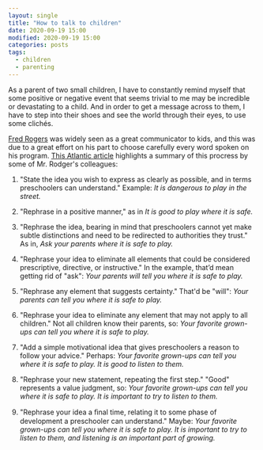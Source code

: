 ```yaml
---
layout: single
title: "How to talk to children"
date: 2020-09-19 15:00
modified: 2020-09-19 15:00
categories: posts
tags:
  - children
  - parenting
---
```


As a parent of two small children, I have to constantly remind myself
that some positive or negative event that seems trivial to me may be
incredible or devastating to a child. And in order to get a message
across to them, I have to step into their shoes and see the world
through their eyes, to use some clichés.

[Fred Rogers](https://en.wikipedia.org/wiki/Fred_Rogers)
was widely seen as a great communicator to kids, and this was due to a
great effort on his part to choose carefully every word spoken on his
program. [This Atlantic
article](https://www.theatlantic.com/family/archive/2018/06/mr-rogers-neighborhood-talking-to-kids/562352)
highlights a summary of this procress by some of Mr. Rodger's
colleagues:

1. "State the idea you wish to express as clearly as possible, and in
   terms preschoolers can understand."
   Example: _It is dangerous to play in the street._

2. "Rephrase in a positive manner," as in _It is good to play where it
   is safe._

3. "Rephrase the idea, bearing in mind that preschoolers cannot yet
   make subtle distinctions and need to be redirected to authorities they
   trust." As in, _Ask your parents where it is safe to play._

4. "Rephrase your idea to eliminate all elements that could be
   considered prescriptive, directive, or instructive." In the example,
   that’d mean getting rid of "ask": _Your parents will tell you where it
   is safe to play._

5. "Rephrase any element that suggests certainty." That'd be "will":
   _Your parents can tell you where it is safe to play._

6. "Rephrase your idea to eliminate any element that may not apply to
   all children." Not all children know their parents, so: _Your favorite
   grown-ups can tell you where it is safe to play._

7. "Add a simple motivational idea that gives preschoolers a reason to
   follow your advice." Perhaps: _Your favorite grown-ups can tell you
   where it is safe to play. It is good to listen to them._

8. "Rephrase your new statement, repeating the first step." "Good"
   represents a value judgment, so: _Your favorite grown-ups can tell you
   where it is safe to play. It is important to try to listen to them._

9. "Rephrase your idea a ﬁnal time, relating it to some phase of
   development a preschooler can understand." Maybe: _Your favorite
   grown-ups can tell you where it is safe to play. It is important to
   try to listen to them, and listening is an important part of growing._
